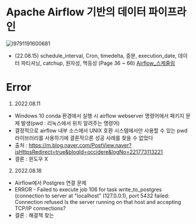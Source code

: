 # Apache Airflow 기반의 데이터 파이프라인
![l9791191600681](https://user-images.githubusercontent.com/110037747/184601137-bd9427fa-4570-4123-bc30-5b3d58dd64b2.jpg)

- (22.08.15) schedule_interval, Cron, timedelta, 증분, execution_date, 데이터 파티셔닝, catchup, 원자성, 멱등성 (Page 36 ~ 66) [Airflow_스케줄링](https://github.com/karlbulee/ML/blob/main/Airflow/Airflow_%EC%8A%A4%EC%BC%80%EC%A4%84%EB%A7%81.ipynb "Airflow_스케줄링")

# Error
1. 2022.08.11 
- Windows 10 conda 환경에서 실행 시 airflow webserver 명령어에서 패키지 문제 발생(pwd : 리눅스에서 위치 알려주는 명령어)
- 결정적으로 airflow 내부 소스에서 UNIX 호환 시스템에서만 사용할 수 있는 pwd 라이브러리를 사용하기에 결론적으론 성공 사례를 찾을 수 없었다
- 출처 : https://m.blog.naver.com/PostView.naver?isHttpsRedirect=true&blogId=occidere&logNo=221773113221
- 결론 : 윈도우 X

2. 2022.08.18
- Airflow에서 Postgres 연결 문제 
- ERROR - Failed to execute job 106 for task write_to_postgres (connection to server at "localhost" (127.0.0.1), port 5432 failed: Connection refused
	Is the server running on that host and accepting TCP/IP connections?
- 결론 : 해결책 찾는 
